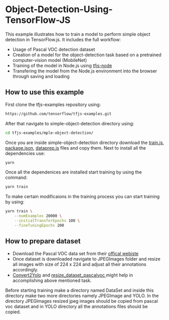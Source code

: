 # Object-Detection-Using-TensorFlow-JS
This example illustrates how to train a model to perform simple object
detection in TensorFlow.js. It includes the full workflow:

- Usage of Pascal VOC detection dataset
- Creation of a model for the object-detection task based on a pretrained
  computer-vision model (MobileNet)
- Training of the model in Node.js using [tfjs-node](https://github.com/tensorflow/tfjs-node)
- Transfering the model from the Node.js environment into the browser
  through saving and loading
  
## How to use this example
First clone the tfjs-examples repository using:
```sh
https://github.com/tensorflow/tfjs-examples.git
```
After that navigate to simple-object-detection directory using:
```sh
cd tfjs-examples/mple-object-detection/
```
Once you are inside simple-object-detection directory download the [train.js](https://github.com/nauyan/Object-Detection-Using-TensorFlow-JS/blob/master/train.js), [package.json](https://github.com/nauyan/Object-Detection-Using-TensorFlow-JS/blob/master/package.json), [dataprep.js](https://github.com/nauyan/Object-Detection-Using-TensorFlow-JS/blob/master/dataprep.js) files and copy them.
Next to install all the dependencies use:
```sh
yarn
```
Once all the dependenices are installed start training by using the command:
```sh
yarn train
```
To make certain modificaions in the training process you can start training by using:
```sh
yarn train \
    --numExamples 20000 \
    --initialTransferEpochs 100 \
    --fineTuningEpochs 200
```

## How to prepare dataset
- Download the Pascal VOC data set from their [offical webiste](http://host.robots.ox.ac.uk/pascal/VOC/voc2012/VOCtrainval_11-May-2012.tar)
- Once dataset is downloaded navigate to JPEGImages folder and resize all images with size of 224 x 224 and adjust all their annotations accordingly.
- [Convert2Yolo](https://github.com/ssaru/convert2Yolo) and [resize_dataset_pascalvoc
](https://github.com/italojs/resize_dataset_pascalvoc#Folder-structure-example) might help in accomplishing above mentioned task.

Before starting training make a directory named DataSet and inside this directory make two more directories namely JPEGImage and YOLO. In the directory JPEGImages resized jpeg images should be copied from pascal voc dataset and in YOLO directory all the  annotations files should be copied.

